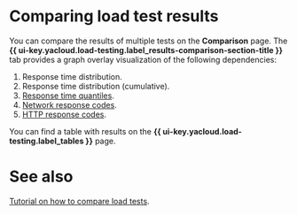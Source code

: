 # Comparing load test results

You can compare the results of multiple tests on the **Comparison** page.
The **{{ ui-key.yacloud.load-testing.label_results-comparison-section-title }}** tab provides a graph overlay visualization of the following dependencies:

1. Response time distribution.
1. Response time distribution (cumulative).
1. [Response time quantiles](load-test-results.md#quantiles).
1. [Network response codes](load-test-results.md#network-codes).
1. [HTTP response codes](load-test-results.md#http-codes).

You can find a table with results on the **{{ ui-key.yacloud.load-testing.label_tables }}** page.

# See also

[Tutorial on how to compare load tests](../tutorials/loadtesting-results-compare.md).